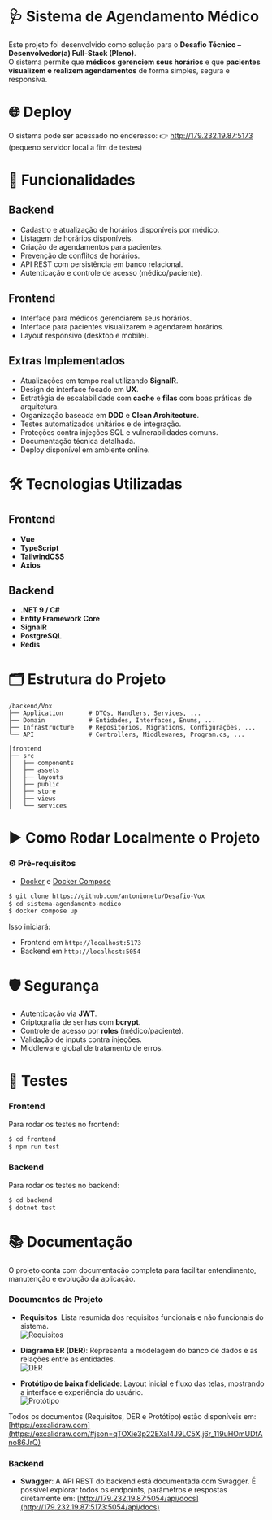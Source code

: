 # 🩺 Sistema de Agendamento Médico

Este projeto foi desenvolvido como solução para o **Desafio Técnico – Desenvolvedor(a) Full-Stack (Pleno)**.  
O sistema permite que **médicos gerenciem seus horários** e que **pacientes visualizem e realizem agendamentos** de forma simples, segura e responsiva.


# 🌐 Deploy

O sistema pode ser acessado no enderesso:
👉 <a href="http://179.232.19.87:5173" target="_blank">http://179.232.19.87:5173</a>
</br>
(pequeno servidor local a fim de testes)


# 🚀 Funcionalidades

## Backend
- Cadastro e atualização de horários disponíveis por médico.
- Listagem de horários disponíveis.
- Criação de agendamentos para pacientes.
- Prevenção de conflitos de horários.
- API REST com persistência em banco relacional.
- Autenticação e controle de acesso (médico/paciente).

## Frontend
- Interface para médicos gerenciarem seus horários.
- Interface para pacientes visualizarem e agendarem horários.
- Layout responsivo (desktop e mobile).

## Extras Implementados
- Atualizações em tempo real utilizando **SignalR**.
- Design de interface focado em **UX**.
- Estratégia de escalabilidade com **cache** e **filas** com boas práticas de arquitetura.
- Organização baseada em **DDD** e **Clean Architecture**.
- Testes automatizados unitários e de integração.
- Proteções contra injeções SQL e vulnerabilidades comuns.
- Documentação técnica detalhada.
- Deploy disponível em ambiente online.


# 🛠️ Tecnologias Utilizadas

## Frontend
- **Vue**
- **TypeScript**
- **TailwindCSS**
- **Axios**

## Backend
- **.NET 9 / C#**
- **Entity Framework Core**
- **SignalR** 
- **PostgreSQL**
- **Redis**


# 🗂️ Estrutura do Projeto
```
/backend/Vox
├── Application       # DTOs, Handlers, Services, ...
├── Domain            # Entidades, Interfaces, Enums, ...
├── Infrastructure    # Repositórios, Migrations, Configurações, ...
└── API               # Controllers, Middlewares, Program.cs, ...

│frontend
├── src
│   ├── components 
│   ├── assets
│   ├── layouts  
│   ├── public 
│   ├── store    
│   ├── views     
│   └── services     
```


# ▶️ Como Rodar Localmente o Projeto

### ⚙️ Pré-requisitos

- [Docker](https://www.docker.com/) e [Docker Compose](https://docs.docker.com/compose/)


```bash
$ git clone https://github.com/antonionetu/Desafio-Vox
$ cd sistema-agendamento-medico
$ docker compose up
```

Isso iniciará:

- Frontend em `http://localhost:5173`
- Backend em `http://localhost:5054`


# 🛡️ Segurança

- Autenticação via **JWT**.
- Criptografia de senhas com **bcrypt**.
- Controle de acesso por **roles** (médico/paciente).
- Validação de inputs contra injeções.
- Middleware global de tratamento de erros.


# 🧪 Testes

### Frontend
Para rodar os testes no frontend:
```bash
$ cd frontend
$ npm run test
```

### Backend
Para rodar os testes no backend:
```bash
$ cd backend
$ dotnet test
```

# 📚 Documentação

O projeto conta com documentação completa para facilitar entendimento, manutenção e evolução da aplicação.

### Documentos de Projeto
- **Requisitos**: Lista resumida dos requisitos funcionais e não funcionais do sistema.  
  ![Requisitos](./docs/requisitos.png)

- **Diagrama ER (DER)**: Representa a modelagem do banco de dados e as relações entre as entidades.  
  ![DER](./docs/DER.png)

- **Protótipo de baixa fidelidade**: Layout inicial e fluxo das telas, mostrando a interface e experiência do usuário.  
  ![Protótipo](./docs/prototipo-baixa-fidelidade.png)

Todos os documentos (Requisitos, DER e Protótipo) estão disponíveis em: [https://excalidraw.com](https://excalidraw.com/#json=qTOXie3p22EXal4J9LC5X,j6r_119uHOmUDfAno86JrQ)

### Backend
- **Swagger**: A API REST do backend está documentada com Swagger. É possível explorar todos os endpoints, parâmetros e respostas diretamente em:  [http://179.232.19.87:5054/api/docs](http://179.232.19.87:5173:5054/api/docs)  
  
